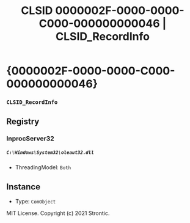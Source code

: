 ﻿---
title: "CLSID 0000002F-0000-0000-C000-000000000046 | CLSID_RecordInfo"
excerpt: What is COM-Object CLSID 0000002F-0000-0000-C000-000000000046?
---

# {0000002F-0000-0000-C000-000000000046}

### `CLSID_RecordInfo`

## Registry


### InprocServer32

##### `C:\Windows\System32\oleaut32.dll`
* ThreadingModel: `Both`

## Instance

* Type: `ComObject`

MIT License. Copyright (c) 2021 Strontic.


